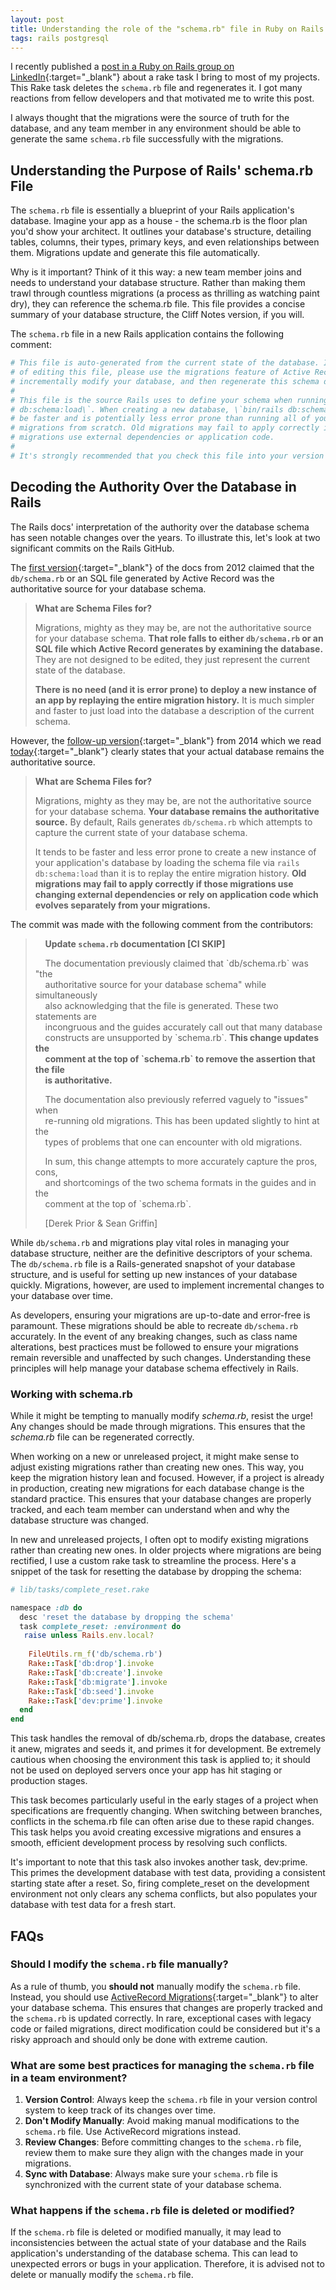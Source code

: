 ```yaml
---
layout: post
title: Understanding the role of the "schema.rb" file in Ruby on Rails development
tags: rails postgresql
---
```


I recently published a [post in a Ruby on Rails group on LinkedIn](https://www.linkedin.com/feed/update/urn:li:activity:7093289792351707136/){:target="_blank"} about a rake task I bring to most of my projects. This Rake task deletes the `schema.rb` file and regenerates it. I got many reactions from fellow developers and that motivated me to write this post.

I always thought that the migrations were the source of truth for the database, and any team member in any environment should be able to generate the same `schema.rb` file successfully with the migrations. 

## Understanding the Purpose of Rails' schema.rb File

The `schema.rb` file is essentially a blueprint of your Rails application's database. Imagine your app as a house - the schema.rb is the floor plan you'd show your architect. It outlines your database's structure, detailing tables, columns, their types, primary keys, and even relationships between them. Migrations update and generate this file automatically.

Why is it important? Think of it this way: a new team member joins and needs to understand your database structure. Rather than making them trawl through countless migrations (a process as thrilling as watching paint dry), they can reference the schema.rb file. This file provides a concise summary of your database structure, the Cliff Notes version, if you will.

The `schema.rb` file in a new Rails application contains the following comment:

```ruby
# This file is auto-generated from the current state of the database. Instead  
# of editing this file, please use the migrations feature of Active Record to  
# incrementally modify your database, and then regenerate this schema definition.  
#  
# This file is the source Rails uses to define your schema when running \`bin/rails  
# db:schema:load\`. When creating a new database, \`bin/rails db:schema:load\` tends to  
# be faster and is potentially less error prone than running all of your  
# migrations from scratch. Old migrations may fail to apply correctly if those  
# migrations use external dependencies or application code.  
#  
# It's strongly recommended that you check this file into your version control system.
```

## Decoding the Authority Over the Database in Rails

The Rails docs' interpretation of the authority over the database schema has seen notable changes over the years. To illustrate this, let's look at two significant commits on the Rails GitHub.

The [first version](https://github.com/rails/rails/blob/9eeb00976d4b0a963c58117b46b7a5c6edcacc31/guides/source/migrations.md#what-are-schema-files-for){:target="_blank"} of the docs from 2012 claimed that the `db/schema.rb` or an SQL file generated by Active Record was the authoritative source for your database schema.

> **What are Schema Files for?**
> 
> Migrations, mighty as they may be, are not the authoritative source for your database schema. **That role falls to either `db/schema.rb` or an SQL file which Active Record generates by examining the database.** They are not designed to be edited, they just represent the current state of the database.
> 
> **There is no need (and it is error prone) to deploy a new instance of an app by replaying the entire migration history.** It is much simpler and faster to just load into the database a description of the current schema.


However, the [follow-up version](https://github.com/rails/rails/blob/84718df86097442f85999d6f2e6f6b8b59724c3f/guides/source/active_record_migrations.md#what-are-schema-files-for){:target="_blank"} from 2014 which we read [today](https://guides.rubyonrails.org/active_record_migrations.html#what-are-schema-files-for-questionmark){:target="_blank"} clearly states that your actual database remains the authoritative source.

> **What are Schema Files for?**
> 
> Migrations, mighty as they may be, are not the authoritative source for your database schema. **Your database remains the authoritative source.** By default, Rails generates `db/schema.rb` which attempts to capture the current state of your database schema.
> 
> It tends to be faster and less error prone to create a new instance of your application's database by loading the schema file via `rails db:schema:load` than it is to replay the entire migration history. **Old migrations may fail to apply correctly if those migrations use changing external dependencies or rely on application code which evolves separately from your migrations.**

The commit was made with the following comment from the contributors:

>     **Update `schema.rb` documentation \[CI SKIP\]**
> 
>     The documentation previously claimed that \`db/schema.rb\` was "the  
>     authoritative source for your database schema" while simultaneously  
>     also acknowledging that the file is generated. These two statements are  
>     incongruous and the guides accurately call out that many database  
>     constructs are unsupported by \`schema.rb\`. **This change updates the**  
>     **comment at the top of \`schema.rb\` to remove the assertion that the file**  
>     **is authoritative.**
> 
>     The documentation also previously referred vaguely to "issues" when  
>     re-running old migrations. This has been updated slightly to hint at the  
>     types of problems that one can encounter with old migrations.
> 
>     In sum, this change attempts to more accurately capture the pros, cons,  
>     and shortcomings of the two schema formats in the guides and in the  
>     comment at the top of \`schema.rb\`.
> 
>     \[Derek Prior & Sean Griffin\]

While `db/schema.rb` and migrations play vital roles in managing your database structure, neither are the definitive descriptors of your schema. The `db/schema.rb` file is a Rails-generated snapshot of your database structure, and is useful for setting up new instances of your database quickly. Migrations, however, are used to implement incremental changes to your database over time.

As developers, ensuring your migrations are up-to-date and error-free is paramount. These migrations should be able to recreate `db/schema.rb` accurately. In the event of any breaking changes, such as class name alterations, best practices must be followed to ensure your migrations remain reversible and unaffected by such changes. Understanding these principles will help manage your database schema effectively in Rails.

### Working with schema.rb 

While it might be tempting to manually modify _schema.rb_, resist the urge! Any changes should be made through migrations. This ensures that the _schema.rb_ file can be regenerated correctly.

When working on a new or unreleased project, it might make sense to adjust existing migrations rather than creating new ones. This way, you keep the migration history lean and focused. However, if a project is already in production, creating new migrations for each database change is the standard practice. This ensures that your database changes are properly tracked, and each team member can understand when and why the database structure was changed.

In new and unreleased projects, I often opt to modify existing migrations rather than creating new ones. In older projects where migrations are being rectified, I use a custom rake task to streamline the process. Here's a snippet of the task for resetting the database by dropping the schema:


```ruby
# lib/tasks/complete_reset.rake

namespace :db do
  desc 'reset the database by dropping the schema'
  task complete_reset: :environment do
   raise unless Rails.env.local?
    
    FileUtils.rm_f('db/schema.rb')
    Rake::Task['db:drop'].invoke
    Rake::Task['db:create'].invoke
    Rake::Task['db:migrate'].invoke
    Rake::Task['db:seed'].invoke
    Rake::Task['dev:prime'].invoke
  end
end
```

This task handles the removal of db/schema.rb, drops the database, creates it anew, migrates and seeds it, and primes it for development. Be extremely cautious when choosing the environment this task is applied to; it should not be used on deployed servers once your app has hit staging or production stages.

This task becomes particularly useful in the early stages of a project when specifications are frequently changing. When switching between branches, conflicts in the schema.rb file can often arise due to these rapid changes. This task helps you avoid creating excessive migrations and ensures a smooth, efficient development process by resolving such conflicts.

It's important to note that this task also invokes another task, dev:prime. This primes the development database with test data, providing a consistent starting state after a reset. So, firing complete_reset on the development environment not only clears any schema conflicts, but also populates your database with test data for a fresh start.

## FAQs

### Should I modify the `schema.rb` file manually?

As a rule of thumb, you **should not** manually modify the `schema.rb` file. Instead, you should use [ActiveRecord Migrations](https://guides.rubyonrails.org/active_record_migrations.html#what-are-schema-files-for-questionmark){:target="_blank"} to alter your database schema. This ensures that changes are properly tracked and the `schema.rb` is updated correctly. In rare, exceptional cases with legacy code or failed migrations, direct modification could be considered but it's a risky approach and should only be done with extreme caution.

### What are some best practices for managing the `schema.rb` file in a team environment?

1.  **Version Control**: Always keep the `schema.rb` file in your version control system to keep track of its changes over time.
2.  **Don't Modify Manually**: Avoid making manual modifications to the `schema.rb` file. Use ActiveRecord migrations instead.
3.  **Review Changes**: Before committing changes to the `schema.rb` file, review them to make sure they align with the changes made in your migrations.
4.  **Sync with Database**: Always make sure your `schema.rb` file is synchronized with the current state of your database schema.

### What happens if the `schema.rb` file is deleted or modified?

If the `schema.rb` file is deleted or modified manually, it may lead to inconsistencies between the actual state of your database and the Rails application's understanding of the database schema. This can lead to unexpected errors or bugs in your application. Therefore, it is advised not to delete or manually modify the `schema.rb` file.
